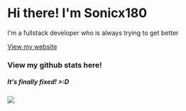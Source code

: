 <h1> Hi there! I'm Sonicx180</h1>

<p> I'm a fullstack developer who is always trying to get better</p>
<a href = "https://sonicx180.is-a.dev">View my website</a>
<br/>
<h3>View my github stats here!</h3>
<h5> It's finally fixed! >:D </h5>
<img src = "https://github-readme-stats.vercel.app/api?username=sonicx180&theme=merko">
